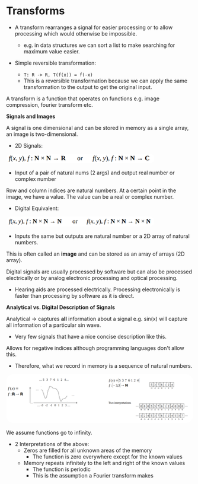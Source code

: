 # Transforms

- A transform rearranges a signal for easier processing or to allow processing which would otherwise be impossible.
    - e.g. in data structures we can sort a list to make searching for maximum value easier.

- Simple reversible transformation:
    - `T: R -> R, T(f(x)) = f(-x)`
    - This is a reversible transformation because we can apply the same transformation to the output to get the original input.

A transform is a function that operates on functions e.g. image compression, fourier transform etc.

**Signals and Images**

A signal is one dimensional and can be stored in memory as a single array, an image is two-dimensional.

- 2D Signals:

<img src="assets/2dsignals.png" alt="" style="width:400px;border-radius: 20px"/>

- Input of a pair of natural nums (2 args) and output real number or complex number

Row and column indices are natural numbers. At a certain point in the image, we have a value. The value can be a real or complex number.

- Digital Equivalent:

<img src="assets/2dsignaldigital.png" alt="" style="width:400px;border-radius: 20px"/>

- Inputs the same but outputs are natural number or a 2D array of natural numbers.

This is often called an **image** and can be stored as an array of arrays (2D array).

Digital signals are usually processed by software but can also be processed electrically or by analog electronic processing and optical processing.
- Hearing aids are processed electrically. Processing electronically is faster than processing by software as it is direct.

**Analytical vs. Digital Description of Signals**

Analytical -> captures **all** information about a signal e.g. sin(x) will capture all information of a particular sin wave.
- Very few signals that have a nice concise description like this.

Allows for negative indices although programming languages don't allow this.
- Therefore, what we record in memory is a sequence of natural numbers.

<img src="assets/analyticalvsdigital.png" alt="" style="width:600px;border-radius: 20px"/>

We assume functions go to infinity.

- 2 Interpretations of the above:
    - Zeros are filled for all unknown areas of the memory
        - The function is zero everywhere except for the known values
    - Memory repeats infinitely to the left and right of the known values
        - The function is periodic
        - This is the assumption a Fourier transform makes
